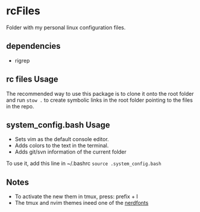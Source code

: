 # rcFiles

Folder with my personal linux configuration files. 

## dependencies
- rigrep

## rc files Usage

The recommended way to use this package is to clone it onto the root folder and run `stow .` to create symbolic links in the root folder pointing to the files in the repo.


## system_config.bash Usage

* Sets vim as the default console editor.
* Adds colors to the text in the terminal.
* Adds git/svn information of the current folder

To use it, add this line in ~/.bashrc
`source .system_config.bash`


## Notes
- To activate the new them in tmux, press: prefix + I
- The tmux and nvim themes ineed one of the [nerdfonts](https://www.nerdfonts.com/font-downloads)
